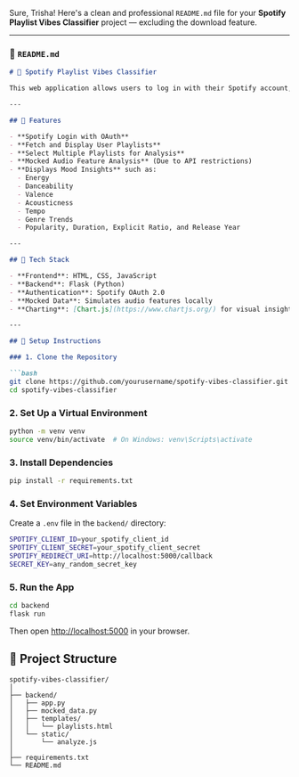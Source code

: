 Sure, Trisha! Here's a clean and professional `README.md` file for your **Spotify Playlist Vibes Classifier** project — excluding the download feature.

---

### 📄 `README.md`

````markdown
# 🎵 Spotify Playlist Vibes Classifier

This web application allows users to log in with their Spotify account, select their playlists, and analyze the musical "vibe" of each playlist using features like energy, danceability, valence, and tempo.

---

## 🚀 Features

- **Spotify Login with OAuth**
- **Fetch and Display User Playlists**
- **Select Multiple Playlists for Analysis**
- **Mocked Audio Feature Analysis** (Due to API restrictions)
- **Displays Mood Insights** such as:
  - Energy
  - Danceability
  - Valence
  - Acousticness
  - Tempo
  - Genre Trends
  - Popularity, Duration, Explicit Ratio, and Release Year

---

## 🧪 Tech Stack

- **Frontend**: HTML, CSS, JavaScript
- **Backend**: Flask (Python)
- **Authentication**: Spotify OAuth 2.0
- **Mocked Data**: Simulates audio features locally
- **Charting**: [Chart.js](https://www.chartjs.org/) for visual insights

---

## 🧰 Setup Instructions

### 1. Clone the Repository

```bash
git clone https://github.com/yourusername/spotify-vibes-classifier.git
cd spotify-vibes-classifier
````

### 2. Set Up a Virtual Environment

```bash
python -m venv venv
source venv/bin/activate  # On Windows: venv\Scripts\activate
```

### 3. Install Dependencies

```bash
pip install -r requirements.txt
```

### 4. Set Environment Variables

Create a `.env` file in the `backend/` directory:

```bash
SPOTIFY_CLIENT_ID=your_spotify_client_id
SPOTIFY_CLIENT_SECRET=your_spotify_client_secret
SPOTIFY_REDIRECT_URI=http://localhost:5000/callback
SECRET_KEY=any_random_secret_key
```

### 5. Run the App

```bash
cd backend
flask run
```

Then open [http://localhost:5000](http://localhost:5000) in your browser.


## 📁 Project Structure

```
spotify-vibes-classifier/
│
├── backend/
│   ├── app.py
│   ├── mocked_data.py
│   ├── templates/
│   │   └── playlists.html
│   └── static/
│       └── analyze.js
│
├── requirements.txt
└── README.md



